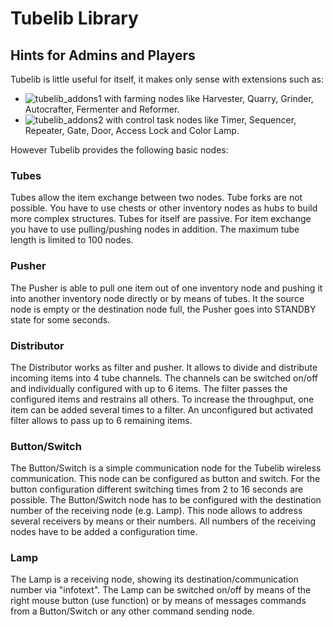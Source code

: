 # Tubelib Library

## Hints for Admins and Players

Tubelib is little useful for itself, it makes only sense with extensions such as:  
- ![tubelib_addons1](https://github.com/joe7575/tubelib_addons1) with farming nodes like Harvester, Quarry, Grinder, Autocrafter, Fermenter and Reformer.
- ![tubelib_addons2](https://github.com/joe7575/tubelib_addons2) with control task nodes like Timer, Sequencer, Repeater, Gate, Door, Access Lock and Color Lamp.

However Tubelib provides the following basic nodes:

### Tubes
Tubes allow the item exchange between two nodes. Tube forks are not possible. You have to use chests 
or other inventory nodes as hubs to build more complex structures.
Tubes for itself are passive. For item exchange you have to use pulling/pushing nodes in addition.
The maximum tube length is limited to 100 nodes.

### Pusher
The Pusher is able to pull one item out of one inventory node and pushing it into another inventory node directly or by means of tubes.
It the source node is empty or the destination node full, the Pusher goes into STANDBY state for some seconds.

### Distributor
The Distributor works as filter and pusher. It allows to divide and distribute incoming items into 4 tube channels.
The channels can be switched on/off and individually configured with up to 6 items. The filter passes the configured
items and restrains all others. To increase the throughput, one item can be added several times to a filter.
An unconfigured but activated filter allows to pass up to 6 remaining items.

### Button/Switch
The Button/Switch is a simple communication node for the Tubelib wireless communication.
This node can be configured as button and switch. For the button configuration different switching
times from 2 to 16 seconds are possible. The Button/Switch node has to be configured with the destination
number of the receiving node (e.g. Lamp). This node allows to address several receivers by means or their numbers.
All numbers of the receiving nodes have to be added a configuration time.

### Lamp
The Lamp is a receiving node, showing its destination/communication number via "infotext".
The Lamp can be switched on/off by means of the right mouse button (use function) or by means of messages commands
from a Button/Switch or any other command sending node.


